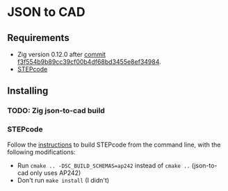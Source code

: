 # JSON to CAD

## Requirements

- Zig version 0.12.0 after [commit f3f554b9b89cc39cf00b4df68bd3455e8ef34984][1].
- [STEPcode][2]

## Installing

### TODO: Zig json-to-cad build

### STEPcode

Follow the [instructions][3] to build STEPcode from the command line, with the following modifications:

- Run `cmake .. -DSC_BUILD_SCHEMAS=ap242` instead of `cmake ..` (json-to-cad only uses AP242)
- Don't run `make install` (I didn't)

[1]: https://github.com/ziglang/zig/commit/f3f554b9b89cc39cf00b4df68bd3455e8ef34984
[2]: https://github.com/stepcode/stepcode
[3]: https://github.com/stepcode/stepcode/blob/develop/INSTALL
